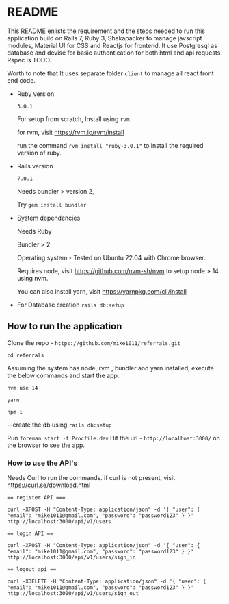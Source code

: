 # README

This README enlists the requirement and the steps needed to run this application build on Rails 7, Ruby 3, Shakapacker to manage javscript modules, Material UI for CSS and Reactjs for frontend. It use Postgresql as database and devise for basic authentication for both html and api requests.
Rspec is TODO.

Worth to note that It uses separate folder `client` to manage all react front end code.

- Ruby version

  `3.0.1`
  
  For setup from scratch, Install using `rvm`. 
  
  for rvm, visit https://rvm.io/rvm/install
  
  run the command `rvm install "ruby-3.0.1"` to install the required version of ruby.

- Rails version

  `7.0.1`
  
  Needs bundler > version 2, 
  
  Try `gem install bundler`

- System dependencies

  Needs Ruby
  
  Bundler > 2
  
  Operating system - Tested on Ubuntu 22.04 with Chrome browser.
  
  Requires node, visit https://github.com/nvm-sh/nvm to setup node > 14 using nvm.
  
  You can also install yarn, visit https://yarnpkg.com/cli/install

- For Database creation
  `rails db:setup`

 ## How to run the application

  Clone the repo - `https://github.com/mike1011/referrals.git`
  
  `cd referrals`
  
   Assuming the system has node, rvm , bundler and yarn installed, execute the below commands and start the app.
  
  `nvm use 14`
  
  `yarn`
  
  `npm i`
  
  --create the db using `rails db:setup`
  
  Run `foreman start -f Procfile.dev`
  Hit the url - `http://localhost:3000/` on the browser to see the app.

  ### How to use the API's
  Needs Curl to run the commands. if curl is not present, visit https://curl.se/download.html
		
	== register API ===
	
	curl -XPOST -H "Content-Type: application/json" -d '{ "user": { "email": "mike1011@gmail.com", "password": "password123" } }' http://localhost:3000/api/v1/users

	== login API ==
	
	curl -XPOST -H "Content-Type: application/json" -d '{ "user": { "email": "mike1011@gmail.com", "password": "password123" } }' http://localhost:3000/api/v1/users/sign_in

	== logout api ==
	
	curl -XDELETE -H "Content-Type: application/json" -d '{ "user": { "email": "mike1011@gmail.com", "password": "password123" } }' http://localhost:3000/api/v1/users/sign_out
